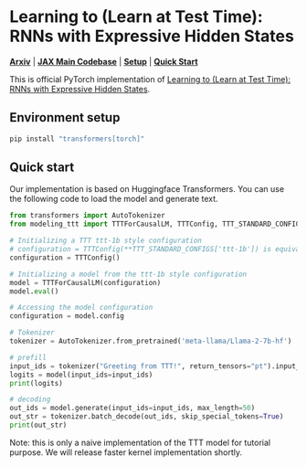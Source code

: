 # Learning to (Learn at Test Time): RNNs with Expressive Hidden States

[**Arxiv**]()
| [**JAX Main Codebase**](https://github.com/test-time-training/ttt-lm-jax)
| [**Setup**](#environment-setup)
| [**Quick Start**](#quick-start)

This is official PyTorch implementation of [Learning to (Learn at Test Time): RNNs with Expressive Hidden States]().

## Environment setup

```bash
pip install "transformers[torch]"
```

## Quick start

Our implementation is based on Huggingface Transformers. You can use the following code to load the model and generate text.

```python
from transformers import AutoTokenizer
from modeling_ttt import TTTForCausalLM, TTTConfig, TTT_STANDARD_CONFIGS

# Initializing a TTT ttt-1b style configuration
# configuration = TTTConfig(**TTT_STANDARD_CONFIGS['ttt-1b']) is equivalent to the following
configuration = TTTConfig()

# Initializing a model from the ttt-1b style configuration
model = TTTForCausalLM(configuration)
model.eval()

# Accessing the model configuration
configuration = model.config

# Tokenizer
tokenizer = AutoTokenizer.from_pretrained('meta-llama/Llama-2-7b-hf')

# prefill
input_ids = tokenizer("Greeting from TTT!", return_tensors="pt").input_ids
logits = model(input_ids=input_ids)
print(logits)

# decoding
out_ids = model.generate(input_ids=input_ids, max_length=50)
out_str = tokenizer.batch_decode(out_ids, skip_special_tokens=True)
print(out_str)
```

Note: this is only a naive implementation of the TTT model for tutorial purpose. We will release faster kernel implementation shortly.